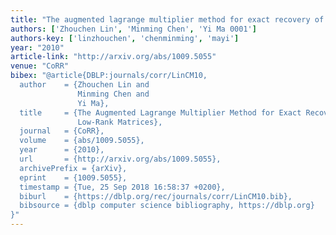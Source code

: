 ```yaml
---
title: "The augmented lagrange multiplier method for exact recovery of corrupted low-rank matrices. 2010"
authors: ['Zhouchen Lin', 'Minming Chen', 'Yi Ma 0001']
authors-key: ['linzhouchen', 'chenminming', 'mayi']
year: "2010"
article-link: "http://arxiv.org/abs/1009.5055"
venue: "CoRR"
bibex: "@article{DBLP:journals/corr/LinCM10,
  author    = {Zhouchen Lin and
               Minming Chen and
               Yi Ma},
  title     = {The Augmented Lagrange Multiplier Method for Exact Recovery of Corrupted
               Low-Rank Matrices},
  journal   = {CoRR},
  volume    = {abs/1009.5055},
  year      = {2010},
  url       = {http://arxiv.org/abs/1009.5055},
  archivePrefix = {arXiv},
  eprint    = {1009.5055},
  timestamp = {Tue, 25 Sep 2018 16:58:37 +0200},
  biburl    = {https://dblp.org/rec/journals/corr/LinCM10.bib},
  bibsource = {dblp computer science bibliography, https://dblp.org}
}"
---
```

